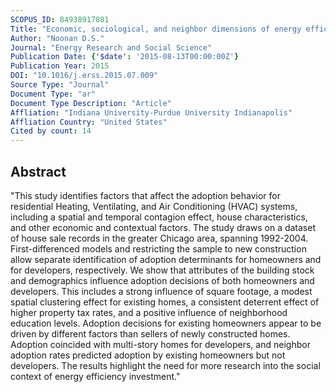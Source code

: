 ```yaml
---
SCOPUS_ID: 84938917081
Title: "Economic, sociological, and neighbor dimensions of energy efficiency adoption behaviors: Evidence from the U.S residential heating and air conditioning market"
Author: "Noonan D.S."
Journal: "Energy Research and Social Science"
Publication Date: {'$date': '2015-08-13T00:00:00Z'}
Publication Year: 2015
DOI: "10.1016/j.erss.2015.07.009"
Source Type: "Journal"
Document Type: "ar"
Document Type Description: "Article"
Affliation: "Indiana University-Purdue University Indianapolis"
Affliation Country: "United States"
Cited by count: 14
---
```


## Abstract
"This study identifies factors that affect the adoption behavior for residential Heating, Ventilating, and Air Conditioning (HVAC) systems, including a spatial and temporal contagion effect, house characteristics, and other economic and contextual factors. The study draws on a dataset of house sale records in the greater Chicago area, spanning 1992-2004. First-differenced models and restricting the sample to new construction allow separate identification of adoption determinants for homeowners and for developers, respectively. We show that attributes of the building stock and demographics influence adoption decisions of both homeowners and developers. This includes a strong influence of square footage, a modest spatial clustering effect for existing homes, a consistent deterrent effect of higher property tax rates, and a positive influence of neighborhood education levels. Adoption decisions for existing homeowners appear to be driven by different factors than sellers of newly constructed homes. Adoption coincided with multi-story homes for developers, and neighbor adoption rates predicted adoption by existing homeowners but not developers. The results highlight the need for more research into the social context of energy efficiency investment."
